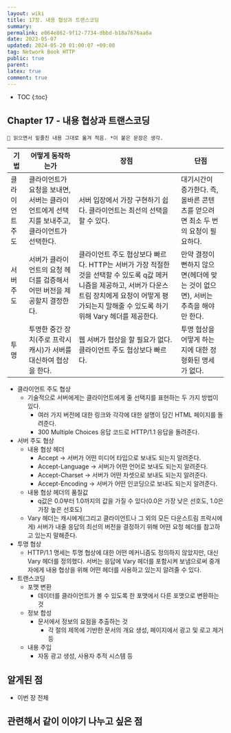 ```yaml
---
layout: wiki
title: 17장. 내용 협상과 트랜스코딩
summary: 
permalink: e064e862-9f12-7734-dbbd-b18a7676aa6a
date: 2023-05-07
updated: 2024-05-20 01:00:07 +09:00
tag: Network Book HTTP
public: true
parent: 
latex: true
comment: true
---
```


* TOC
{:toc}

## Chapter 17 - 내용 협상과 트랜스코딩

```
📌 읽으면서 밑줄친 내용 그대로 옮겨 적음. *이 붙은 문장은 생각.
```

| 기법            | 어떻게 동작하는가                                                                           | 장점                                                                                                                                                                                                           | 단점                                                                            |
| --------------- | ------------------------------------------------------------------------------------------- | -------------------------------------------------------------------------------------------------------------------------------------------------------------------------------------------------------------- | ------------------------------------------------------------------------------- |
| 클라이언트 주도 | 클라이언트가 요청을 보내면, 서버는 클라이언트에게 선택지를 보내주고, 클라이언트가 선택한다. | 서버 입장에서 가장 구현하기 쉽다. 클라이언트는 최선의 선택을 할 수 있다.                                                                                                                                       | 대기시간이 증가한다. 즉, 올바른 콘텐츠를 얻으려면 최소 두 번의 요청이 필요하다. |
| 서버 주도       | 서버가 클라이언트의 요청 헤더를 검증해서 어떤 버전을 제공할지 결정한다.                     | 클라이언트 주도 협상보다 빠르다. HTTP는 서버가 가장 적절한 것을 선택할 수 있도록 q값 메커니즘을 제공하고, 서버가 다운스트림 장치에게 요청이 어떻게 평가되는지 말해줄 수 있도록 하기 위해 Vary 헤더를 제공한다. | 만약 결정이 뻔하지 않으면(헤더에 맞는 것이 없으면), 서버는 추측을 해야만 한다.  |
| 투명            | 투명한 중간 장치(주로 프락시 캐시)가 서버를 대신하여 협상을 한다.                           | 웹 서버가 협상을 할 필요가 없다. 클라이언트 주도 협상보다 빠르다.                                                                                                                                              | 투명 협상을 어떻게 하는지에 대한 정형화된 명세가 없다.                          | 

- 클라이언트 주도 협상
	- 기술적으로 서버에게는 클라이언트에게 줄 선택지를 표현하는 두 가지 방법이 있다.
		- 여러 가지 버전에 대한 링크와 각각에 대한 설명이 담긴 HTML 페이지를 돌려준다.
		- 300 Multiple Choices 응답 코드로 HTTP/1.1 응답을 돌려준다.
- 서버 주도 협상
	- 내용 협상 헤더
		- Accept → 서버가 어떤 미디어 타입으로 보내도 되는지 알려준다.
		- Accept-Language → 서버가 어떤 언어로 보내도 되는지 알려준다.
		- Accept-Charset → 서버가 어떤 차셋으로 보내도 되는지 알려준다.
		- Accept-Encoding → 서버가 어떤 인코딩으로 보내도 되는지 알려준다.
	- 내용 협상 헤더의 품질값
		- q값은 0.0부터 1.0까지의 값을 가질 수 있다(0.0은 가장 낮은 선호도, 1.0은 가장 높은 선호도)
	- Vary 헤더는 캐시에게(그리고 클라이언트나 그 외의 모든 다운스트림 프락시에게) 서버가 내줄 응답의 최선의 버전을 결정하기 위해 어떤 요청 헤더를 참고하고 있는지 말해준다.
- 투명 협상
	- HTTP/1.1 명세는 투명 협상에 대한 어떤 메커니즘도 정의하지 않았지만, 대신 Vary 헤더를 정의했다. 서버는 응답에 Vary 헤더를 포함시켜 보냄으로써 중개자에게 내용 협상을 위해 어떤 헤더를 사용하고 있는지 알려줄 수 있다.
- 트랜스코딩
	- 포맷 변환
		- 데이터를 클라이언트가 볼 수 있도록 한 포맷에서 다른 포맷으로 변환하는 것
	- 정보 합성
		- 문서에서 정보의 요점을 추출하는 것
			- 각 절의 제목에 기반한 문서의 개요 생성, 페이지에서 광고 및 로고 제거 등
	- 내용 주입
		- 자동 광고 생성, 사용자 추적 시스템 등

## 알게된 점

- 이번 장 전체

## 관련해서 같이 이야기 나누고 싶은 점

